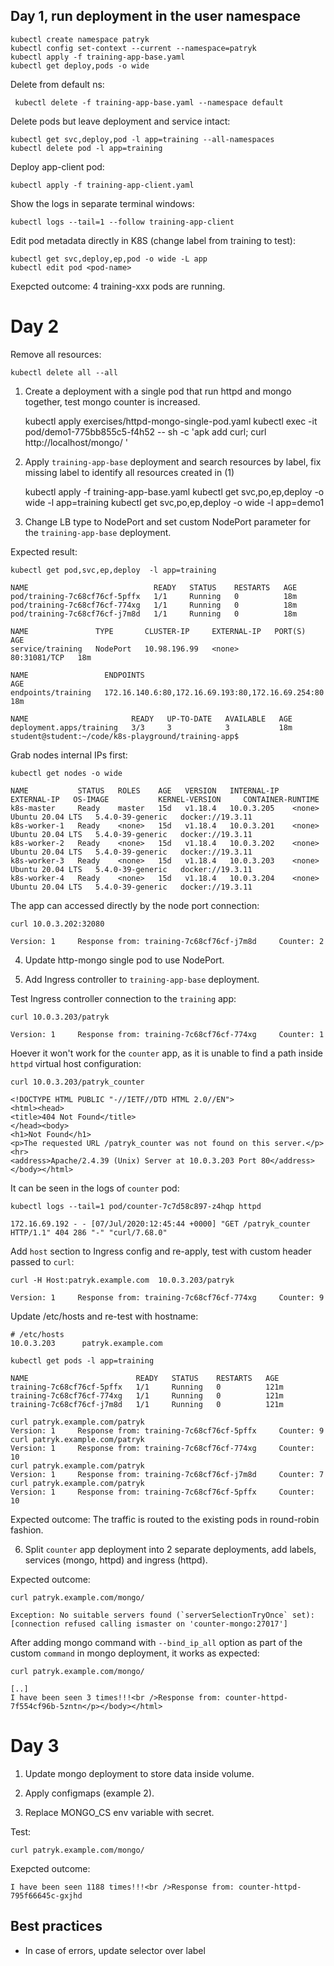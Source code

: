 ## Day 1, run deployment in the user namespace

    kubectl create namespace patryk
    kubectl config set-context --current --namespace=patryk
    kubectl apply -f training-app-base.yaml
    kubectl get deploy,pods -o wide

Delete from default ns:

     kubectl delete -f training-app-base.yaml --namespace default

Delete pods but leave deployment and service intact:

    kubectl get svc,deploy,pod -l app=training --all-namespaces
    kubectl delete pod -l app=training

Deploy app-client pod:

    kubectl apply -f training-app-client.yaml

Show the logs in separate terminal windows:

    kubectl logs --tail=1 --follow training-app-client

Edit pod metadata directly in K8S (change label from training to test):

    kubectl get svc,deploy,ep,pod -o wide -L app
    kubectl edit pod <pod-name>

Exepcted outcome: 4 training-xxx pods are running.

# Day 2

Remove all resources:

    kubectl delete all --all

1. Create a deployment with a single pod that run httpd and mongo together, test mongo counter is increased. 

    kubectl apply exercises/httpd-mongo-single-pod.yaml
    kubectl exec -it pod/demo1-775bb855c5-f4h52 -- sh -c 'apk add curl; curl http://localhost/mongo/ '

2. Apply `training-app-base` deployment and search resources by label, fix missing label to identify all resources created in (1)

    kubectl apply -f training-app-base.yaml
    kubectl get svc,po,ep,deploy -o wide -l app=training
    kubectl get svc,po,ep,deploy -o wide -l app=demo1

3. Change LB type to NodePort and set custom NodePort parameter for the `training-app-base` deployment.

Expected result: 

    kubectl get pod,svc,ep,deploy  -l app=training 
    
    NAME                            READY   STATUS    RESTARTS   AGE
    pod/training-7c68cf76cf-5pffx   1/1     Running   0          18m
    pod/training-7c68cf76cf-774xg   1/1     Running   0          18m
    pod/training-7c68cf76cf-j7m8d   1/1     Running   0          18m

    NAME               TYPE       CLUSTER-IP     EXTERNAL-IP   PORT(S)        AGE
    service/training   NodePort   10.98.196.99   <none>        80:31081/TCP   18m

    NAME                 ENDPOINTS                                           AGE
    endpoints/training   172.16.140.6:80,172.16.69.193:80,172.16.69.254:80   18m

    NAME                       READY   UP-TO-DATE   AVAILABLE   AGE
    deployment.apps/training   3/3     3            3           18m
    student@student:~/code/k8s-playground/training-app$ 

Grab nodes internal IPs first:

    kubectl get nodes -o wide

    NAME           STATUS   ROLES    AGE   VERSION   INTERNAL-IP   EXTERNAL-IP   OS-IMAGE           KERNEL-VERSION     CONTAINER-RUNTIME
    k8s-master     Ready    master   15d   v1.18.4   10.0.3.205    <none>        Ubuntu 20.04 LTS   5.4.0-39-generic   docker://19.3.11
    k8s-worker-1   Ready    <none>   15d   v1.18.4   10.0.3.201    <none>        Ubuntu 20.04 LTS   5.4.0-39-generic   docker://19.3.11
    k8s-worker-2   Ready    <none>   15d   v1.18.4   10.0.3.202    <none>        Ubuntu 20.04 LTS   5.4.0-39-generic   docker://19.3.11
    k8s-worker-3   Ready    <none>   15d   v1.18.4   10.0.3.203    <none>        Ubuntu 20.04 LTS   5.4.0-39-generic   docker://19.3.11
    k8s-worker-4   Ready    <none>   15d   v1.18.4   10.0.3.204    <none>        Ubuntu 20.04 LTS   5.4.0-39-generic   docker://19.3.11

The app can accessed directly by the node port connection:

    curl 10.0.3.202:32080

    Version: 1     Response from: training-7c68cf76cf-j7m8d     Counter: 2 

4. Update http-mongo single pod to use NodePort.

5. Add Ingress controller to `training-app-base` deployment.

Test Ingress controller connection to the `training` app:

    curl 10.0.3.203/patryk

    Version: 1     Response from: training-7c68cf76cf-774xg     Counter: 1

Hoever it won't work for the `counter` app, as it is unable to find a path inside `httpd` virtual host configuration:

    curl 10.0.3.203/patryk_counter

    <!DOCTYPE HTML PUBLIC "-//IETF//DTD HTML 2.0//EN">
    <html><head>
    <title>404 Not Found</title>
    </head><body>
    <h1>Not Found</h1>
    <p>The requested URL /patryk_counter was not found on this server.</p>
    <hr>
    <address>Apache/2.4.39 (Unix) Server at 10.0.3.203 Port 80</address>
    </body></html>

It can be seen in the logs of `counter` pod:

    kubectl logs --tail=1 pod/counter-7c7d58c897-z4hqp httpd
    
    172.16.69.192 - - [07/Jul/2020:12:45:44 +0000] "GET /patryk_counter HTTP/1.1" 404 286 "-" "curl/7.68.0"

Add `host` section to Ingress config and re-apply, test with custom header passed to `curl`:

    curl -H Host:patryk.example.com  10.0.3.203/patryk

    Version: 1     Response from: training-7c68cf76cf-774xg     Counter: 9

Update /etc/hosts and re-test with hostname:

    # /etc/hosts
    10.0.3.203      patryk.example.com

    kubectl get pods -l app=training
    
    NAME                        READY   STATUS    RESTARTS   AGE
    training-7c68cf76cf-5pffx   1/1     Running   0          121m
    training-7c68cf76cf-774xg   1/1     Running   0          121m
    training-7c68cf76cf-j7m8d   1/1     Running   0          121m

    curl patryk.example.com/patryk
    Version: 1     Response from: training-7c68cf76cf-5pffx     Counter: 9 
    curl patryk.example.com/patryk
    Version: 1     Response from: training-7c68cf76cf-774xg     Counter: 10 
    curl patryk.example.com/patryk
    Version: 1     Response from: training-7c68cf76cf-j7m8d     Counter: 7 
    curl patryk.example.com/patryk
    Version: 1     Response from: training-7c68cf76cf-5pffx     Counter: 10 

Expected outcome: The traffic is routed to the existing pods in round-robin fashion.

6. Split `counter` app deployment into 2 separate deployments, add labels, services (mongo, httpd) and ingress (httpd). 

Expected outcome:

    curl patryk.example.com/mongo/

    Exception: No suitable servers found (`serverSelectionTryOnce` set): [connection refused calling ismaster on 'counter-mongo:27017']

After adding mongo command with `--bind_ip_all` option as part of the custom `command` in mongo deployment, it works as expected:

    curl patryk.example.com/mongo/

    [..]
    I have been seen 3 times!!!<br />Response from: counter-httpd-7f554cf96b-5zntn</p></body></html>

# Day 3

1. Update mongo deployment to store data inside volume.

2. Apply configmaps (example 2).

3. Replace MONGO_CS env variable with secret. 

Test:

    curl patryk.example.com/mongo/

Exepcted outcome:

    I have been seen 1188 times!!!<br />Response from: counter-httpd-795f66645c-gxjhd
    
## Best practices

- In case of errors, update selector over label
